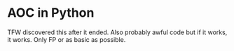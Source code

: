 # AOC in Python

TFW discovered this after it ended.
Also probably awful code but if it works, it works.
Only FP or as basic as possible.
